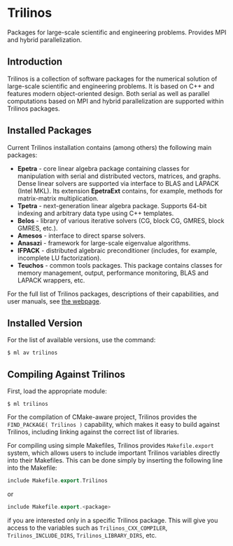 # Trilinos

Packages for large-scale scientific and engineering problems. Provides MPI and hybrid parallelization.

## Introduction

Trilinos is a collection of software packages for the numerical solution of large-scale scientific and engineering problems. It is based on C++ and features modern object-oriented design. Both serial as well as parallel computations based on MPI and hybrid parallelization are supported within Trilinos packages.

## Installed Packages

Current Trilinos installation contains (among others) the following main packages:

* **Epetra** - core linear algebra package containing classes for manipulation with serial and distributed vectors, matrices, and graphs. Dense linear solvers are supported via interface to BLAS and LAPACK (Intel MKL). Its extension **EpetraExt** contains, for example, methods for matrix-matrix multiplication.
* **Tpetra** - next-generation linear algebra package. Supports 64-bit indexing and arbitrary data type using C++ templates.
* **Belos** - library of various iterative solvers (CG, block CG, GMRES, block GMRES, etc.).
* **Amesos** - interface to direct sparse solvers.
* **Anasazi** - framework for large-scale eigenvalue algorithms.
* **IFPACK** - distributed algebraic preconditioner (includes, for example, incomplete LU factorization).
* **Teuchos** - common tools packages. This package contains classes for memory management, output, performance monitoring, BLAS and LAPACK wrappers, etc.

For the full list of Trilinos packages, descriptions of their capabilities, and user manuals, see [the webpage][a].

## Installed Version

For the list of available versions, use the command:

```console
$ ml av trilinos
```

## Compiling Against Trilinos

First, load the appropriate module:

```console
$ ml trilinos
```

For the compilation of CMake-aware project, Trilinos provides the `FIND_PACKAGE( Trilinos )` capability, which makes it easy to build against Trilinos, including linking against the correct list of libraries.

For compiling using simple Makefiles, Trilinos provides `Makefile.export` system, which allows users to include important Trilinos variables directly into their Makefiles. This can be done simply by inserting the following line into the Makefile:

```cpp
include Makefile.export.Trilinos
```

or

```cpp
include Makefile.export.<package>
```

if you are interested only in a specific Trilinos package. This will give you access to the variables such as `Trilinos_CXX_COMPILER`, `Trilinos_INCLUDE_DIRS`, `Trilinos_LIBRARY_DIRS`, etc.

[a]: http://www.mcs.anl.gov/petsc/miscellaneous/external.html
